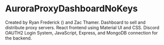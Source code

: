 # AuroraProxyDashboardNoKeys
Created by Ryan Frederick () and Zac Thamer.
Dashboard to sell and distribute proxy servers.
React frontend using Material UI and CSS. 
Discord OAUTH2 Login System, JavaScript, Express, and MongoDB connection for the backend. 
